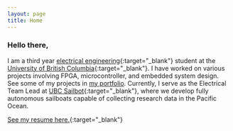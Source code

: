 ```yaml
---
layout: page
title: Home
---
```


### Hello there,

I am a third year [electrical engineering](https://ece.ubc.ca){:target="_blank"} student at the [University of British Columbia](https://www.ubc.ca){:target="_blank"}. I have worked on various projects involving FPGA, microcontroller, and embedded system design. See some of my projects in [my portfolio](portfolio.html). Currently, I serve as the Electrical Team Lead at [UBC Sailbot](https://www.ubcsailbot.org){:target="_blank"}, where we develop fully autonomous sailboats capable of collecting research data in the Pacific Ocean.

[See my resume here.](https://shihlings.github.io/media/appendices/resume.pdf){:target="_blank"}